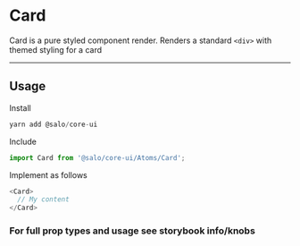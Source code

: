# Card

Card is a pure styled component render. Renders a standard `<div>` with themed styling for a card

-------

## Usage

Install

```javascript
yarn add @salo/core-ui
```

Include

```javascript
import Card from '@salo/core-ui/Atoms/Card';
```

Implement as follows

```javascript
<Card>
  // My content
</Card>
```

### For full prop types and usage see storybook info/knobs